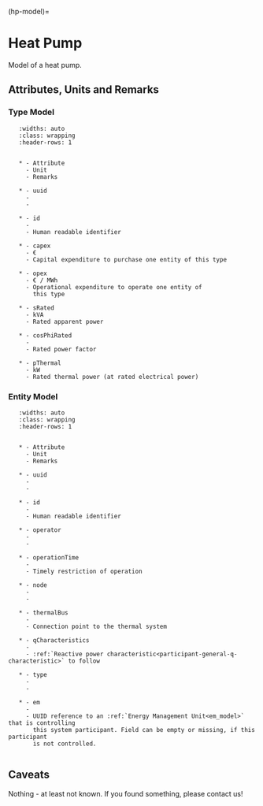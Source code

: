 (hp-model)=

# Heat Pump

Model of a heat pump.

## Attributes, Units and Remarks

### Type Model

```{list-table}
   :widths: auto
   :class: wrapping
   :header-rows: 1


   * - Attribute
     - Unit
     - Remarks

   * - uuid
     -
     -

   * - id
     -
     - Human readable identifier

   * - capex
     - €
     - Capital expenditure to purchase one entity of this type

   * - opex
     - € / MWh
     - Operational expenditure to operate one entity of
       this type

   * - sRated
     - kVA
     - Rated apparent power

   * - cosPhiRated
     -
     - Rated power factor

   * - pThermal
     - kW
     - Rated thermal power (at rated electrical power)

```

### Entity Model

```{list-table}
   :widths: auto
   :class: wrapping
   :header-rows: 1


   * - Attribute
     - Unit
     - Remarks

   * - uuid
     -
     -

   * - id
     -
     - Human readable identifier

   * - operator
     -
     -

   * - operationTime
     -
     - Timely restriction of operation

   * - node
     -
     -

   * - thermalBus
     -
     - Connection point to the thermal system

   * - qCharacteristics
     -
     - :ref:`Reactive power characteristic<participant-general-q-characteristic>` to follow

   * - type
     -
     -

   * - em
     -
     - UUID reference to an :ref:`Energy Management Unit<em_model>` that is controlling
       this system participant. Field can be empty or missing, if this participant
       is not controlled.


```

## Caveats

Nothing - at least not known.
If you found something, please contact us!
